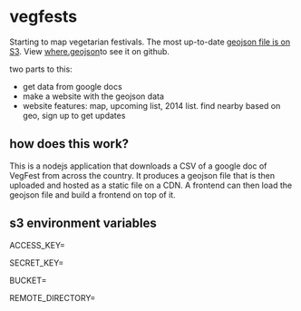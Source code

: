 vegfests
========

Starting to map vegetarian festivals. The most up-to-date [geojson file is on S3](https://s3-us-west-2.amazonaws.com/lets-see/vegfests-map/vegfests.geojson). View [where.geojson](https://github.com/drewrwilson/vegfests/blob/master/where.geojson)to see it on github.

two parts to this:
* get data from google docs
* make a website with the geojson data
* website features: map, upcoming list, 2014 list. find nearby based on geo, sign up to get updates


## how does this work?
This is a nodejs application that downloads a CSV of a google doc of VegFest from across the country. It produces a geojson file that is then uploaded and hosted as a static file on a CDN. A frontend can then load the geojson file and build a frontend on top of it.


## s3 environment variables
ACCESS_KEY=

SECRET_KEY=

BUCKET=

REMOTE_DIRECTORY=
